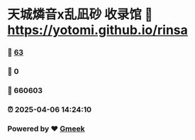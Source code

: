# 天城燐音x乱凪砂 收录馆 :link: https://yotomi.github.io/rinsa 
### :page_facing_up: [63](https://yotomi.github.io/rinsa/tag.html) 
### :speech_balloon: 0 
### :hibiscus: 660603 
### :alarm_clock: 2025-04-06 14:24:10 
### Powered by :heart: [Gmeek](https://github.com/Meekdai/Gmeek)
